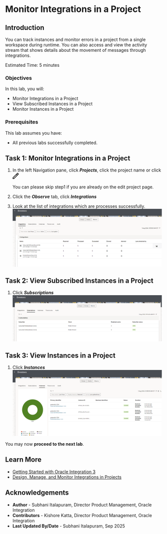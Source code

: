 # Monitor Integrations in a Project

## Introduction

You can track instances and monitor errors in a project from a single workspace during runtime. You can also access and view the activity stream that shows details about the movement of messages through integrations.

Estimated Time: 5 minutes

### Objectives

In this lab, you will:

* Monitor Integrations in a Project
* View Subscribed Instances in a Project
* Monitor Instances in a Project

### Prerequisites

This lab assumes you have:

* All previous labs successfully completed.

## Task 1: Monitor Integrations in a Project

1. In the left Navigation pane, click ***Projects***, click the project name or click ![edit-icon](../images/ico-edit.png)
    
    You can please skip step1 if you are already on the edit project page.
2. Click the ***Observe*** tab, click ***Integrations***
3. Look at the list of integrations which are processes successfully.
![observe-integrations](../images/observe-integrations.png)

## Task 2: View Subscribed Instances in a Project

1. Click ***Subscriptions***
![observe-subscriptions](../images/observe-subscriptions.png)

## Task 3: View Instances in a Project

1. Click ***Instances***
![observe-instances](../images/observe-instances.png)

You may now **proceed to the next lab**.

## Learn More

* [Getting Started with Oracle Integration 3](https://docs.oracle.com/en/cloud/paas/application-integration/index.html)
* [Design, Manage, and Monitor Integrations in Projects](https://docs.oracle.com/en/cloud/paas/application-integration/integrations-user/designing-managing-and-monitoring-integrations-projects.html)

## Acknowledgements

* **Author** - Subhani Italapuram, Director Product Management, Oracle Integration
* **Contributors** - Kishore Katta, Director Product Management, Oracle Integration
* **Last Updated By/Date** - Subhani Italapuram, Sep 2025
